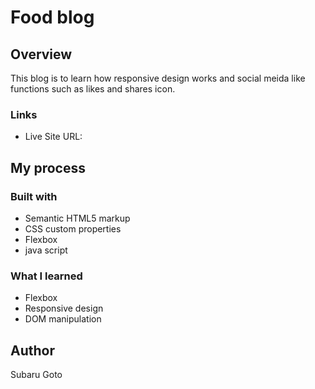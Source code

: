 # Food blog 

## Overview

This blog is to learn how responsive design works and social meida like functions such as likes and shares icon. 

### Links

- Live Site URL: 

## My process

### Built with
- Semantic HTML5 markup
- CSS custom properties
- Flexbox
- java script

### What I learned

- Flexbox
- Responsive design
- DOM manipulation

## Author
Subaru Goto
